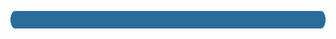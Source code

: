 <a href="#"><img alt="Left0" src="https://raw.githubusercontent.com/KazukiGames82/KazukiGames82/main/Assets/Left0.png" width="3%" height="28"><img alt="Fill0" src="https://raw.githubusercontent.com/KazukiGames82/KazukiGames82/main/Assets/Fill0.png" width="94%" height="28"><img alt="Right0" src="https://raw.githubusercontent.com/KazukiGames82/KazukiGames82/main/Assets/Right0.png" width="3%" height="28"></a>

